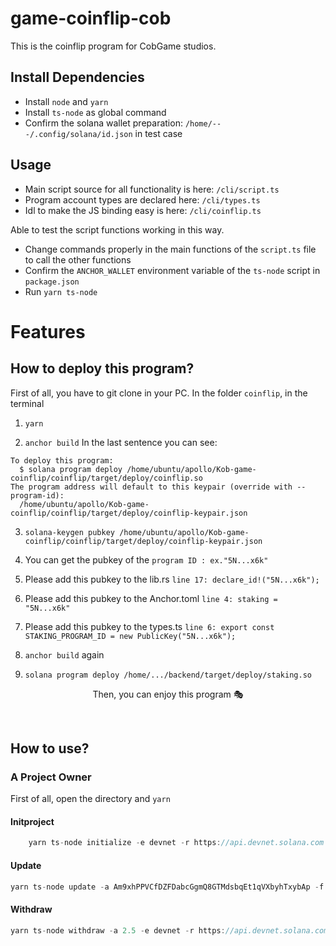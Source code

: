 # game-coinflip-cob
This is the coinflip program for CobGame studios.

## Install Dependencies
- Install `node` and `yarn`
- Install `ts-node` as global command
- Confirm the solana wallet preparation: `/home/---/.config/solana/id.json` in test case

## Usage
- Main script source for all functionality is here: `/cli/script.ts`
- Program account types are declared here: `/cli/types.ts`
- Idl to make the JS binding easy is here: `/cli/coinflip.ts`

Able to test the script functions working in this way.
- Change commands properly in the main functions of the `script.ts` file to call the other functions
- Confirm the `ANCHOR_WALLET` environment variable of the `ts-node` script in `package.json`
- Run `yarn ts-node`

# Features

##  How to deploy this program?
First of all, you have to git clone in your PC.
In the folder `coinflip`, in the terminal 
1. `yarn`

2. `anchor build`
   In the last sentence you can see:  
```
To deploy this program:
  $ solana program deploy /home/ubuntu/apollo/Kob-game-coinflip/coinflip/target/deploy/coinflip.so
The program address will default to this keypair (override with --program-id):
  /home/ubuntu/apollo/Kob-game-coinflip/coinflip/target/deploy/coinflip-keypair.json
```  
3. `solana-keygen pubkey /home/ubuntu/apollo/Kob-game-coinflip/coinflip/target/deploy/coinflip-keypair.json`
4. You can get the pubkey of the `program ID : ex."5N...x6k"`
5. Please add this pubkey to the lib.rs
  `line 17: declare_id!("5N...x6k");`
6. Please add this pubkey to the Anchor.toml
  `line 4: staking = "5N...x6k"`
7. Please add this pubkey to the types.ts
  `line 6: export const STAKING_PROGRAM_ID = new PublicKey("5N...x6k");`
  
8. `anchor build` again
9. `solana program deploy /home/.../backend/target/deploy/staking.so`

<p align = "center">
Then, you can enjoy this program 🎭
</p>
</br>

## How to use?

### A Project Owner
First of all, open the directory and `yarn`

#### Initproject

```js
    yarn ts-node initialize -e devnet -r https://api.devnet.solana.com -k /home/ubuntu/fury/deploy-keypair.json
```

#### Update
```js
yarn ts-node update -a Am9xhPPVCfDZFDabcGgmQ8GTMdsbqEt1qVXbyhTxybAp -f 2.5 -e devnet -r https://api.devnet.solana.com -k /home/ubuntu/fury/deploy-keypair.json
```

#### Withdraw
```js
yarn ts-node withdraw -a 2.5 -e devnet -r https://api.devnet.solana.com -k /home/ubuntu/fury/deploy-keypair.json
```
